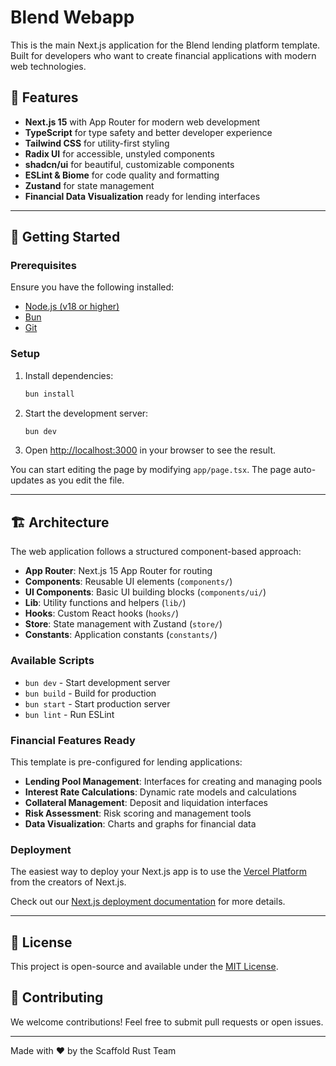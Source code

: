 # Blend Webapp

This is the main Next.js application for the Blend lending platform template. Built for developers who want to create financial applications with modern web technologies.

## 🚀 Features

- **Next.js 15** with App Router for modern web development
- **TypeScript** for type safety and better developer experience
- **Tailwind CSS** for utility-first styling
- **Radix UI** for accessible, unstyled components
- **shadcn/ui** for beautiful, customizable components
- **ESLint & Biome** for code quality and formatting
- **Zustand** for state management
- **Financial Data Visualization** ready for lending interfaces

---

## 🏃 Getting Started

### Prerequisites

Ensure you have the following installed:

- [Node.js (v18 or higher)](https://nodejs.org/)
- [Bun](https://bun.sh/)
- [Git](https://git-scm.com/)

### Setup

1. Install dependencies:

   ```bash
   bun install
   ```

2. Start the development server:

   ```bash
   bun dev
   ```

3. Open [http://localhost:3000](http://localhost:3000) in your browser to see the result.

You can start editing the page by modifying `app/page.tsx`. The page auto-updates as you edit the file.

---

## 🏗 Architecture

The web application follows a structured component-based approach:

- **App Router**: Next.js 15 App Router for routing
- **Components**: Reusable UI elements (`components/`)
- **UI Components**: Basic UI building blocks (`components/ui/`)
- **Lib**: Utility functions and helpers (`lib/`)
- **Hooks**: Custom React hooks (`hooks/`)
- **Store**: State management with Zustand (`store/`)
- **Constants**: Application constants (`constants/`)

### Available Scripts

- `bun dev` - Start development server
- `bun build` - Build for production
- `bun start` - Start production server
- `bun lint` - Run ESLint

### Financial Features Ready

This template is pre-configured for lending applications:

- **Lending Pool Management**: Interfaces for creating and managing pools
- **Interest Rate Calculations**: Dynamic rate models and calculations
- **Collateral Management**: Deposit and liquidation interfaces
- **Risk Assessment**: Risk scoring and management tools
- **Data Visualization**: Charts and graphs for financial data

### Deployment

The easiest way to deploy your Next.js app is to use the [Vercel Platform](https://vercel.com/new?utm_medium=default-template&filter=next.js&utm_source=create-next-app&utm_campaign=create-next-app-readme) from the creators of Next.js.

Check out our [Next.js deployment documentation](https://nextjs.org/docs/app/building-your-application/deploying) for more details.

---

## 📜 License

This project is open-source and available under the [MIT License](LICENSE).

## 🚀 Contributing

We welcome contributions! Feel free to submit pull requests or open issues.

---

Made with ❤️ by the Scaffold Rust Team
